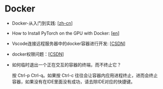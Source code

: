 # Docker

- Docker-从入门到实践: [[zh-cn](https://docker-practice.github.io/zh-cn/)]
- How to Install PyTorch on the GPU with Docker: [[en](https://saturncloud.io/blog/how-to-install-pytorch-on-the-gpu-with-docker/)]
- Vscode连接远程服务器中的docker容器进行开发: [[CSDN](https://blog.csdn.net/qq_19716143/article/details/132310200?spm=1001.2101.3001.6661.1&utm_medium=distribute.pc_relevant_t0.none-task-blog-2%7Edefault%7ECTRLIST%7ERate-1-132310200-blog-125781144.235%5Ev38%5Epc_relevant_sort&depth_1-utm_source=distribute.pc_relevant_t0.none-task-blog-2%7Edefault%7ECTRLIST%7ERate-1-132310200-blog-125781144.235%5Ev38%5Epc_relevant_sort&utm_relevant_index=1)]
- docker权限问题：[[CSDN](https://blog.csdn.net/weixin_44583856/article/details/120757864)]
- 如何临时退出一个正在交互的容器的终端，而不终止它？

  按 Ctrl-p Ctrl-q。如果按 Ctrl-c 往往会让容器内应用进程终止，进而会终止容器，如果没有在IDE里面没有成功，请去除IDE对应的快捷键。

